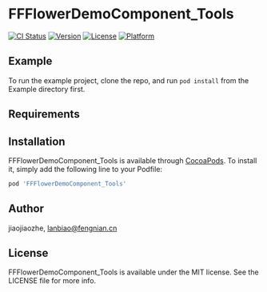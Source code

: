 # FFFlowerDemoComponent_Tools

[![CI Status](http://img.shields.io/travis/jiaojiaozhe/FFFlowerDemoComponent_Tools.svg?style=flat)](https://travis-ci.org/jiaojiaozhe/FFFlowerDemoComponent_Tools)
[![Version](https://img.shields.io/cocoapods/v/FFFlowerDemoComponent_Tools.svg?style=flat)](http://cocoapods.org/pods/FFFlowerDemoComponent_Tools)
[![License](https://img.shields.io/cocoapods/l/FFFlowerDemoComponent_Tools.svg?style=flat)](http://cocoapods.org/pods/FFFlowerDemoComponent_Tools)
[![Platform](https://img.shields.io/cocoapods/p/FFFlowerDemoComponent_Tools.svg?style=flat)](http://cocoapods.org/pods/FFFlowerDemoComponent_Tools)

## Example

To run the example project, clone the repo, and run `pod install` from the Example directory first.

## Requirements

## Installation

FFFlowerDemoComponent_Tools is available through [CocoaPods](http://cocoapods.org). To install
it, simply add the following line to your Podfile:

```ruby
pod 'FFFlowerDemoComponent_Tools'
```

## Author

jiaojiaozhe, lanbiao@fengnian.cn

## License

FFFlowerDemoComponent_Tools is available under the MIT license. See the LICENSE file for more info.

